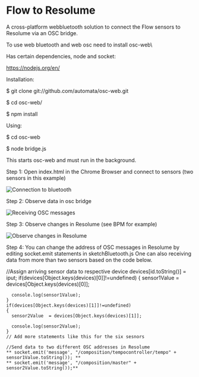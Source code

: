 # Flow to Resolume 
A cross-platform webbluetooth solution to connect the Flow sensors to Resolume via an OSC bridge.

To use web bluetooth and web osc
need to install osc-web\

Has certain dependencies, node and socket: <p>

https://nodejs.org/en/ <p>

Installation:<p>
$ git clone git://github.com/automata/osc-web.git <p>
$ cd osc-web/ <p>
$ npm install <p>
<p>
Using: <p>
$ cd osc-web <p>
$ node bridge.js <p>

This starts osc-web and must run in the background.<p>

Step 1: Open index.html in the Chrome Browser and connect to sensors (two sensors in this example)


![Connection to bluetooth](https://github.com/sensimula/FlowToResolume/blob/master/connectionWebBluetooth.png)


Step 2: Observe data in osc bridge

![Receiving OSC messages](https://github.com/sensimula/FlowToResolume/blob/master/receivingOSC.png)

Step 3: Observe changes in Resolume (see BPM for example)

![Observe changes in Resolume](https://github.com/sensimula/FlowToResolume/blob/master/resolumeReceivingData.png)


Step 4: You can change the address of OSC messages in Resolume by editing socket.emit statements in sketchBluetooth.js
One can also receiving data from more than two sensors based on the code below.

//Assign arriving sensor data to respective device
    devices[id.toString()] = iput;
    if(devices[Object.keys(devices)[0]]!=undefined)
    {
      sensor1Value = devices[Object.keys(devices)[0]];
     
      console.log(sensor1Value);
    }
    if(devices[Object.keys(devices)[1]]!=undefined)
    {
      sensor2Value  = devices[Object.keys(devices)[1]];
      
      console.log(sensor2Value);
    }
    // Add more statements like this for the six sesnors

    //Send data to two different OSC addresses in Resolume
    ** socket.emit('message', "/composition/tempocontroller/tempo" + sensor1Value.toString()); **
    ** socket.emit('message', "/composition/master" + sensor2Value.toString());**
